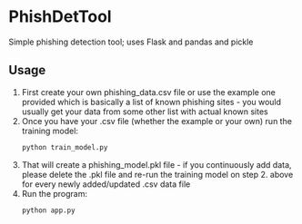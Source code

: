 # PhishDetTool
Simple phishing detection tool; uses Flask and pandas and pickle

## Usage
  1. First create your own phishing_data.csv file or use the example one provided which is basically a list of known phishing sites - you would usually get your data from some other list with actual known sites
  2. Once you have your .csv file (whether the example or your own) run the training model:
     ```bash
     python train_model.py
  3. That will create a phishing_model.pkl file - if you continuously add data, please delete the .pkl file and re-run the training model on step 2. above for every newly added/updated .csv data file
  4. Run the program:
     ```bash
     python app.py 
